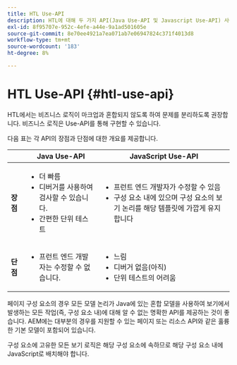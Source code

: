 ```yaml
---
title: HTL Use-API
description: HTL에 대해 두 가지 API(Java Use-API 및 Javascript Use-API) 사용 가능
exl-id: 8f95707e-952c-4efe-a44e-9a1ad501605e
source-git-commit: 8e70ee4921a7ea071ab7e06947824c371f4013d8
workflow-type: tm+mt
source-wordcount: '183'
ht-degree: 8%

---
```


# HTL Use-API {#htl-use-api}

HTL에서는 비즈니스 로직이 마크업과 혼합되지 않도록 하여 문제를 분리하도록 권장합니다. 비즈니스 로직은 Use-API를 통해 구현할 수 있습니다.

다음 표는 각 API의 장점과 단점에 대한 개요를 제공합니다.

|  | **Java Use-API** | **JavaScript Use-API** |
|--- |--- |--- |
| **장점** | <ul><li>더 빠름</li><li>디버거를 사용하여 검사할 수 있습니다.</li><li>간편한 단위 테스트</li></ul> | <ul><li>프런트 엔드 개발자가 수정할 수 있음</li><li>구성 요소 내에 있으며 구성 요소의 보기 논리를 해당 템플릿에 가깝게 유지합니다</li></ul> |
| **단점** | <ul><li>프런트 엔드 개발자는 수정할 수 없습니다.</li></ul> | <ul><li>느림</li><li>디버거 없음(아직)</li><li>단위 테스트의 어려움</li></ul> |

페이지 구성 요소의 경우 모든 모델 논리가 Java에 있는 혼합 모델을 사용하여 보기에서 발생하는 모든 작업(즉, 구성 요소 내)에 대해 알 수 없는 명확한 API를 제공하는 것이 좋습니다. AEM에는 대부분의 경우를 지원할 수 있는 페이지 또는 리소스 API와 같은 훌륭한 기본 모델이 포함되어 있습니다.

구성 요소에 고유한 모든 보기 로직은 해당 구성 요소에 속하므로 해당 구성 요소 내에 JavaScript로 배치해야 합니다.
